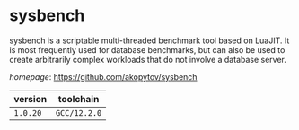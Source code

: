 # sysbench

sysbench is a scriptable multi-threaded benchmark tool based on LuaJIT.  It is most frequently used for database benchmarks, but can also be used to create arbitrarily complex  workloads that do not involve a database server.

*homepage*: <https://github.com/akopytov/sysbench>

version | toolchain
--------|----------
``1.0.20`` | ``GCC/12.2.0``
